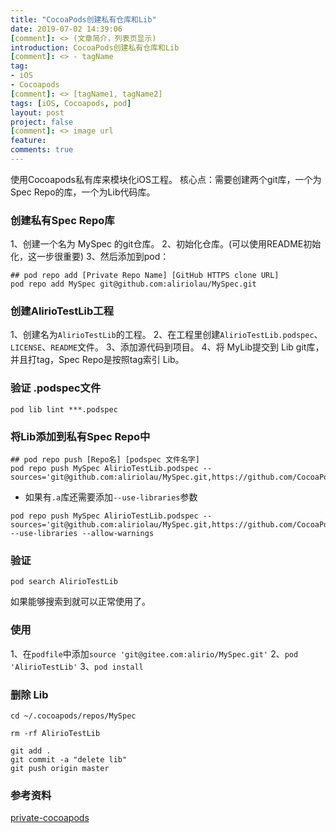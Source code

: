 ```yaml
---
title: "CocoaPods创建私有仓库和Lib"
date: 2019-07-02 14:39:06
[comment]: <> (文章简介，列表页显示)
introduction: CocoaPods创建私有仓库和Lib
[comment]: <> - tagName
tag:
- iOS
- Cocoapods
[comment]: <> [tagName1, tagName2]
tags: [iOS, Cocoapods, pod]
layout: post
project: false
[comment]: <> image url
feature: 
comments: true
---
```


使用Cocoapods私有库来模块化iOS工程。
核心点：需要创建两个git库，一个为Spec Repo的库，一个为Lib代码库。

### 创建私有Spec Repo库

1、创建一个名为 MySpec 的git仓库。
2、初始化仓库。(可以使用README初始化，这一步很重要)
3、然后添加到pod：

```
## pod repo add [Private Repo Name] [GitHub HTTPS clone URL]
pod repo add MySpec git@github.com:aliriolau/MySpec.git
```

### 创建AlirioTestLib工程

1、创建名为`AlirioTestLib`的工程。
2、在工程里创建`AlirioTestLib.podspec`、`LICENSE`、`README`文件。
3、添加源代码到项目。
4、将 MyLib提交到 Lib git库，并且打tag，Spec Repo是按照tag索引 Lib。

### 验证 .podspec文件

```
pod lib lint ***.podspec
```

### 将Lib添加到私有Spec Repo中

```
## pod repo push [Repo名] [podspec 文件名字]
pod repo push MySpec AlirioTestLib.podspec --sources='git@github.com:aliriolau/MySpec.git,https://github.com/CocoaPods/Specs.git'
```

* 如果有`.a`库还需要添加`--use-libraries`参数

```
pod repo push MySpec AlirioTestLib.podspec --sources='git@github.com:aliriolau/MySpec.git,https://github.com/CocoaPods/Specs.git' --use-libraries --allow-warnings
```

### 验证

```
pod search AlirioTestLib
```

如果能够搜索到就可以正常使用了。

### 使用

1、在`podfile`中添加`source 'git@gitee.com:alirio/MySpec.git'`
2、`pod 'AlirioTestLib'`
3、`pod install`

### 删除 Lib

```
cd ~/.cocoapods/repos/MySpec
```

```
rm -rf AlirioTestLib
```

```
git add .
git commit -a "delete lib"
git push origin master
```

### 参考资料

[private-cocoapods](http://guides.cocoapods.org/making/private-cocoapods.html)